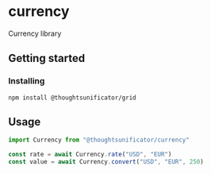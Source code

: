# currency

Currency library

## Getting started

### Installing

`npm install @thoughtsunificator/grid`

## Usage

```javascript
import Currency from "@thoughtsunificator/currency"

const rate = await Currency.rate("USD", "EUR")
const value = await Currency.convert("USD", "EUR", 250)

```
